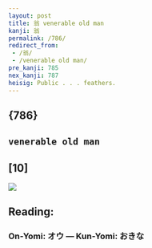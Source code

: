 ```yaml
---
layout: post
title: 翁 venerable old man
kanji: 翁
permalink: /786/
redirect_from:
 - /翁/
 - /venerable old man/
pre_kanji: 785
nex_kanji: 787
heisig: Public . . . feathers.
---
```


## {786}

## `venerable old man`

## [10]

<div class="stroke"><img src="E7BF81.png" /></div>

## Reading:

### On-Yomi: オウ &mdash; Kun-Yomi: おきな

